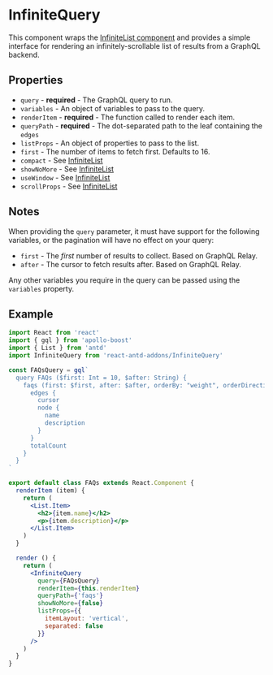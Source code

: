 # InfiniteQuery

This component wraps the [InfiniteList component](InfiniteList.md) and provides
a simple interface for rendering an infinitely-scrollable list of results
from a GraphQL backend.

## Properties

- `query` - **required** - The GraphQL query to run.
- `variables` - An object of variables to pass to the query.
- `renderItem` - **required** - The function called to render each item.
- `queryPath` - **required** - The dot-separated path to the leaf containing
  the `edges`
- `listProps` - An object of properties to pass to the list.
- `first` - The number of items to fetch first. Defaults to 16.
- `compact` - See [InfiniteList](InfiniteList.md)
- `showNoMore` - See [InfiniteList](InfiniteList.md)
- `useWindow` - See [InfiniteList](InfiniteList.md)
- `scrollProps` - See [InfiniteList](InfiniteList.md)

## Notes

When providing the `query` parameter, it must have support for the following
variables, or the pagination will have no effect on your query:

- `first` - The _first_ number of results to collect. Based on GraphQL Relay.
- `after` - The cursor to fetch results after. Based on GraphQL Relay.

Any other variables you require in the query can be passed using the `variables`
property.

## Example

```jsx
import React from 'react'
import { gql } from 'apollo-boost'
import { List } from 'antd'
import InfiniteQuery from 'react-antd-addons/InfiniteQuery'

const FAQsQuery = gql`
  query FAQs ($first: Int = 10, $after: String) {
    faqs (first: $first, after: $after, orderBy: "weight", orderDirection: ASC) {
      edges {
        cursor
        node {
          name
          description
        }
      }
      totalCount
    }
  }
`

export default class FAQs extends React.Component {
  renderItem (item) {
    return (
      <List.Item>
        <h2>{item.name}</h2>
        <p>{item.description}</p>
      </List.Item>
    )
  }

  render () {
    return (
      <InfiniteQuery
        query={FAQsQuery}
        renderItem={this.renderItem}
        queryPath={'faqs'}
        showNoMore={false}
        listProps={{
          itemLayout: 'vertical',
          separated: false
        }}
      />
    )
  }
}
```
